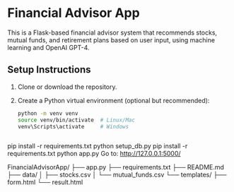 # Financial Advisor App

This is a Flask-based financial advisor system that recommends stocks, mutual funds, and retirement plans based on user input, using machine learning and OpenAI GPT-4.

## Setup Instructions

1. Clone or download the repository.

2. Create a Python virtual environment (optional but recommended):
   ```bash
   python -m venv venv
   source venv/bin/activate  # Linux/Mac
   venv\Scripts\activate     # Windows



pip install -r requirements.txt
python setup_db.py
pip install -r requirements.txt
python app.py
Go to: http://127.0.0.1:5000/



FinancialAdvisorApp/
├── app.py
├── requirements.txt
├── README.md
├── data/
│   ├── stocks.csv
│   └── mutual_funds.csv
└── templates/
    ├── form.html
    └── result.html
